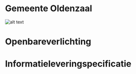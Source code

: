 # Gemeente Oldenzaal
![alt text](https://www.google.com/url?sa=i&url=https%3A%2F%2Fenergiekeregio.nl%2Fproject%2Fgemeente-oldenzaal%2F&psig=AOvVaw33VRFIOAFxvIT7Hm6u_mfw&ust=1663860215257000&source=images&cd=vfe&ved=0CAwQjRxqFwoTCLiO27uYpvoCFQAAAAAdAAAAABAR)
# Openbareverlichting
# Informatieleveringspecificatie
